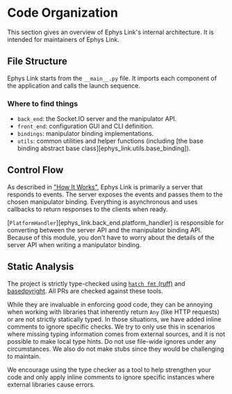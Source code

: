 # Code Organization

This section gives an overview of Ephys Link's internal architecture. It is intended for
maintainers of Ephys Link.

## File Structure

Ephys Link starts from the `__main__.py` file. It imports each component of the application and calls the launch
sequence.

### Where to find things

- `back_end`: the Socket.IO server and the manipulator API.
- `front_end`: configuration GUI and CLI definition.
- `bindings`: manipulator binding implementations.
- `utils`: common utilities and helper functions (including
  [the base binding abstract base class][ephys_link.utils.base_binding]).

## Control Flow

As described in ["How It Works"](../home/how_it_works.md), Ephys Link is primarily a server that responds to events. The
server exposes the events and passes them to the chosen manipulator binding. Everything is asynchronous and uses callbacks
to return responses to the clients when ready.

[`PlatformHandler`][ephys_link.back_end.platform_handler] is responsible for converting between the server API and the
manipulator binding API. Because of this module, you don't have to worry about the details of the server API when
writing a manipulator binding.

## Static Analysis

The project is strictly type-checked using [`hatch fmt` (ruff)](https://hatch.pypa.io/1.9/config/static-analysis/)
and [basedpyright](https://docs.basedpyright.com/latest/). All PRs are checked against these tools.

While they are invaluable in enforcing good code, they can be annoying when working with libraries that inherently
return `Any` (like HTTP requests) or are not strictly statically typed. In those situations, we have added inline
comments to ignore specific checks. We try to only use this in scenarios where missing typing information comes from
external sources, and it is not possible to make local type hints. Do not use file-wide ignores under any circumstances.
We also do not make stubs since they would be challenging to maintain.

We encourage using the type checker as a tool to help strengthen your code and only apply inline comments to ignore
specific instances where external libraries cause errors. 